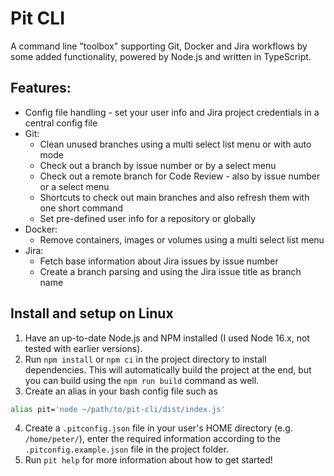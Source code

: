 # Pit CLI

A command line "toolbox" supporting Git, Docker and Jira workflows by some added functionality, powered by Node.js and written in TypeScript.

## Features:
- Config file handling - set your user info and Jira project credentials in a central config file
- Git:
    - Clean unused branches using a multi select list menu or with auto mode
    - Check out a branch by issue number or by a select menu
    - Check out a remote branch for Code Review - also by issue number or a select menu
    - Shortcuts to check out main branches and also refresh them with one short command
    - Set pre-defined user info for a repository or globally
- Docker:
    - Remove containers, images or volumes using a multi select list menu
- Jira:
    - Fetch base information about Jira issues by issue number
    - Create a branch parsing and using the Jira issue title as branch name

## Install and setup on Linux

1) Have an up-to-date Node.js and NPM installed (I used Node 16.x, not tested with earlier versions).
2) Run `npm install` or `npm ci` in the project directory to install dependencies. This will automatically build the project at the end, but you can build using the `npm run build` command as well.
3) Create an alias in your bash config file such as 
```bash
alias pit='node ~/path/to/pit-cli/dist/index.js'
```
4) Create a `.pitconfig.json` file in your user's HOME directory (e.g. `/home/peter/`), enter the required information according to the `.pitconfig.example.json` file in the project folder.
5) Run `pit help` for more information about how to get started!
